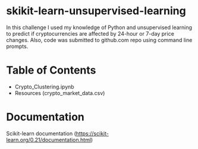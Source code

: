 # skikit-learn-unsupervised-learning

In this challenge I used my knowledge of Python and unsupervised learning to predict if cryptocurrencies are affected by 24-hour or 7-day price changes. Also, code was submitted to github.com repo using command line prompts. 


# Table of Contents
- Crypto_Clustering.ipynb
- Resources (crypto_market_data.csv)

# Documentation
Scikit-learn documentation (https://scikit-learn.org/0.21/documentation.html)
